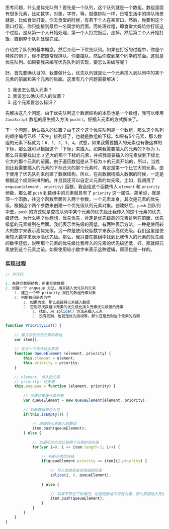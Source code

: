 思考问题，什么是优先队列？首先是一个队列，这个队列就是一个数组，数组里面有很多元素，比如数字，对象，字符，等。就像排队一样，日常生活中的排队场景就是，比如食堂打饭。你去食堂的时候，有若干个人在某窗口，然后，你要到这个窗口打饭，你只能排到最后一名同学的后面，而处理过程，即食堂大妈给你打饭这个过程，是从第一个人开始处理，第一个人打完饭后，走掉。然后第二个人开始打饭，直到整个队列处理完成。

介绍完了队列的基本概念，然后介绍一下优先队列。如果在打饭的过程中，你是个特殊的例子，你不按照常规排队，你要插队，然后你查到某个同学的前面。这就是优先队列。如果要我来编写优先队列的实现，要怎么来编写呢？

好，首先要确认目的，我要做什么，优先队列就是让一个元素插入到队列中的某个元素的前面和某个元素的后面。这里有几个问题需要解决：

1. 我该怎么插入元素？
2. 我该怎么确认插入的位置？
3. 这个元素要怎么标识？

先解决这几个问题。由于优先队列这个数据结构的本质也是一个数组，我可以使用 `JavaScript` 数组的原生插入方法 `push()`。好插入元素的方式解决了。

下一个问题，确认插入的位置？由于这个这个优先队列是一个数组，那么这个队列的顺序编号已经「天生」排列好了，也就是数组的下标。如果有5个元素，那么数组的元素下标就为：`0, 1, 2, 3, 4`。试想，如果我需要插入的元素也有像这样的下标，那么就可以根据这个「下标」来插入。如果我需要插入的元素的下标为 `3`， 那么只需要找出比 `3` 还大的那个下标的元素，并把我需要插入的元素放到下标比它大的那个元素的前面。由于遍历数组是从下标为 `0` 的元素开始的，所以，当找到比我需要插入的元素的下标还大的那个元素时，肯定是第一个比它大的元素。由于使用了优先队列来创建了数据结构，所以，在向数据栈插入数据的时候，一定是根据这个规则来排列的。并且我还可以自定义元素的优先级，比如，我调用了 `enqueue(element, priority)` 函数，我会给这个函数传入 `element` 和 `priority` 参数，那么被 `push` 到数组中的元素就具有了 `priority` 这一属性。简单说，就是顶一个函数，往这个函数里面传入两个参数，一个元素本身，其次是元素的优先级，根据这个两个参数来创建一个优先级队列元素对象。创建好后，`push` 到队列中去，`push` 的方式就是查找队列中某个元素的优先级比我传入的这个元素的优先级还低。为什么呢？你想想，优先优先，肯定是优先级高的元素排列在前面，优先级低的元素排列在后面。我们表示优先级的高低，有两种表示方法，一种是使用较大的数字来表示高优先级，另一种是使用较低数字来表示高优先级。我们这里是使用较大数字来表示高优先级。那么，我只要在数组中找到比我传入的元素的优先级的数字还低，说明那个元素的优先级比我传入的元素的优先级还低，好，那就把元素放到这个元素之前。如果使用较小数字来表示这种逻辑，原理也是一样的。

### 实现过程

```javascript
// 伪代码

1. 先建立数据结构，用来存放数据
2. 创建一个 enqueue 方法，用来插入优先队列元素
    1. 建立一个带 priority 属性的数组元素对象
    2. 判断数组是否为空
        1. 如果为空，那么直接将元素插入数组
        2. 否则寻找数组中元素的优先级比插入元素优先级低的元素
            1. 找到，用 splice() 方法来插入元素
            2. 没有找到，也就是优先级相等，那么还是放到这个元素的后面
            
function PriorityList() {
    
    // 建立存放优先元素的数组
    var item[];
    
    // 定义一个优先级元素类
    function QueueElement (element, priority) {
        this.element = element;
        this.priority = priority;
    }
    
    // element: 传入的元素
    // priority: 优先级
    this.enqueue = function (element, priority) {
        
        // 创建优先级元素对象
        var queueElement = new QueueElement(element, priority);
        
        // 判断数组是否为空
        if(this.isEmpty()) {
            
            // 直接将元素插入到数组
            item.push(queueElement);
        } else {
            
            // 以遍历的方式比较两个元素的优先级
            for(var i=0; i <= item.length-1; i++) {
                
                // 判断元素优先级
                if(queueElement.priority <= item[i].priority) {
                    
                    // 将元素放到高优先级的后面
                    splice(i, 0, queueElement);
                
                } else {
                
                    // 如果不符合三种情况，也就是数组中没有内容，那么直接插入元素    
                    item.push(queueElement);
                }
            }
        }
    }
}
```



